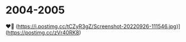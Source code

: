 # 2004-2005
❤️‍🔥
(https://i.postimg.cc/tCZyR3gZ/Screenshot-20220926-111546.jpg)](https://postimg.cc/zVr40RK8)
